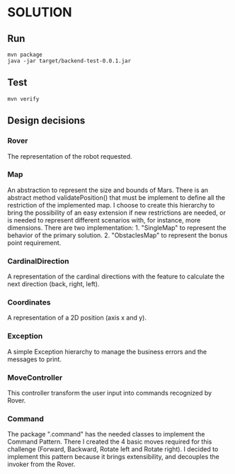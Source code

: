 # SOLUTION

## Run
```
mvn package
java -jar target/backend-test-0.0.1.jar 

```

## Test
```
mvn verify

```


## Design decisions

### Rover
The representation of the robot requested.

### Map
An abstraction to represent the size and bounds of Mars. There is an abstract method validatePosition() that must be implement to define all the restriction of the implemented map. I choose to create this hierarchy to bring the possibility of an easy extension if new restrictions are needed, or is needed to represent different scenarios with, for instance, more dimensions.
There are two implementation: 
    1. "SingleMap" to represent the behavior of the primary solution.
    2. "ObstaclesMap" to represent the bonus point requirement.

### CardinalDirection
A representation of the cardinal directions with the feature to calculate the next direction (back, right, left).

### Coordinates
A representation of a 2D position (axis x and y).

### Exception
A simple Exception hierarchy to manage the business errors and the messages to print.

### MoveController
This controller transform the user input into commands recognized by Rover.

### Command
The package ".command" has the needed classes to implement the Command Pattern. There I created the 4 basic moves required for this challenge (Forward, Backward, Rotate left and Rotate right). I decided to implement this pattern because it brings extensibility, and decouples the invoker from the Rover.







